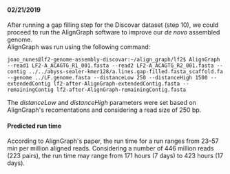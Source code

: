 #### 02/21/2019  
After running a gap filling step for the Discovar dataset (step 10), we could proceed to run the AlignGraph software to improve our *de novo* assembled genome.  
AlignGraph was run using the following command:  
```console  
joao_nunes@lf2-genome-assembly-discovar:~/align_graph/lf2$ AlignGraph --read1 LF2-A_ACAGTG_R1_001.fasta --read2 LF2-A_ACAGTG_R2_001.fasta --contig ../../abyss-sealer-kmer128/a.lines.gap-filled.fasta_scaffold.fa --genome ../LF.genome.fasta --distanceLow 250 --distanceHigh 1500 --extendedContig lf2-after-AlignGraph-extendedContig.fasta --remainingContig lf2-after-AlignGraph-remainingContig.fasta  
```  
The *distanceLow* and *distanceHigh* parameters were set based on AlignGraph's recomentations and considering a read size of 250 bp.  

#### Predicted run time  
According to AlignGraph's paper, the run time for a run ranges from 23–57 min per million aligned reads. Considering a number of 446 million reads (223 pairs), the run time may range from 171 hours (7 days) to 423 hours (17 days).  
